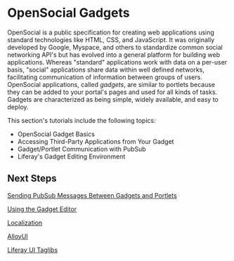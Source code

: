 # OpenSocial Gadgets [](id=creating-and-integrating-with-opensocial-liferay-portal-6-2-dev-guide-08-en)

OpenSocial is a public specification for creating web applications using
standard technologies like HTML, CSS, and JavaScript. It was originally
developed by Google, Myspace, and others to standardize common social networking
API's but has evolved into a general platform for building web applications.
Whereas "standard" applications work with data on a per-user basis, "social"
applications share data within well defined networks, facilitating communication
of information between groups of users. OpenSocial applications, called
*gadgets*, are similar to portlets because they can be added to your portal's
pages and used for all kinds of tasks. Gadgets are characterized as being
simple, widely available, and easy to deploy.

This section's tutorials include the following topics:

- OpenSocial Gadget Basics
- Accessing Third-Party Applications from Your Gadget
- Gadget/Portlet Communication with PubSub
- Liferay's Gadget Editing Environment

## Next Steps 

[Sending PubSub Messages Between Gadgets and Portlets](https://www-ldn.liferay.com/develop/tutorials/-/knowledge_base/sending-pubsub-messages-between-gadgets-and-portlet-lp-6-2-develop-tutorial)

[Using the Gadget Editor](https://www-ldn.liferay.com/develop/tutorials/-/knowledge_base/using-the-gadget-editor-lp-6-2-develop-tutorial)

[Localization](https://www-ldn.liferay.com/develop/tutorials/-/knowledge_base/localization-lp-6-2-develop-tutorial)

[AlloyUI](https://www-ldn.liferay.com/develop/tutorials/-/knowledge_base/alloyui-lp-6-2-develop-tutorial)

[Liferay UI Taglibs](https://www-ldn.liferay.com/develop/tutorials/-/knowledge_base/liferay-ui-taglibs-lp-6-2-develop-tutorial)
